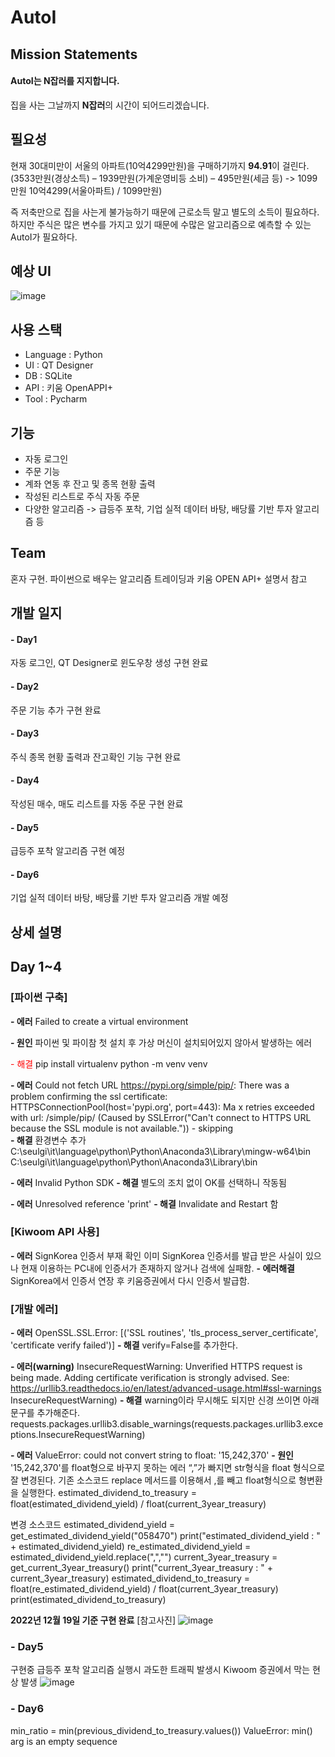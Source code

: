 # AutoI

## Mission Statements
#### AutoI는 **N잡러**를 지지합니다.
집을 사는 그날까지 **N잡러**의 시간이 되어드리겠습니다.

## 필요성
현재 30대미만이 서울의 아파트(10억4299만원)을 구매하기까지 **94.91**이 걸린다.
(3533만원(경상소득) – 1939만원(가계운영비등 소비) – 495만원(세금 등)  -> 1099만원 10억4299(서울아파트) / 1099만원)

즉 저축만으로 집을 사는게 불가능하기 때문에 근로소득 말고 별도의 소득이 필요하다.
하지만 주식은 많은 변수를 가지고 있기 때문에 수많은 알고리즘으로 예측할 수 있는 AutoI가 필요하다.

## 예상 UI
![image](https://user-images.githubusercontent.com/53934772/208350516-2fe4f253-2a26-45a9-a233-f1e602c74fe2.png)

## 사용 스택
- Language : Python
- UI : QT Designer
- DB : SQLite
- API : 키움 OpenAPPI+
- Tool : Pycharm

## 기능
- 자동 로그인
- 주문 기능
- 계좌 연동 후 잔고 및 종목 현황 출력
- 작성된 리스트로 주식 자동 주문
- 다양한 알고리즘
-> 급등주 포착, 기업 실적 데이터 바탕, 배당률 기반 투자 알고리즘 등

## Team
혼자 구현.
파이썬으로 배우는 알고리즘 트레이딩과 키움 OPEN API+ 설명서 참고

## 개발 일지
#### - Day1
자동 로그인, QT Designer로 윈도우창 생성 구현 완료
#### - Day2
주문 기능 추가 구현 완료
#### - Day3
주식 종목 현황 출력과 잔고확인 기능 구현 완료
#### - Day4
작성된 매수, 매도 리스트를 자동 주문 구현 완료
#### - Day5
급등주 포착 알고리즘 구현 예정
#### - Day6
기업 실적 데이터 바탕, 배당률 기반 투자 알고리즘 개발 예정

## 상세 설명

## Day 1~4
### [파이썬 구축]
**- 에러**
Failed to create a virtual environment

**- 원인**
파이썬 및 파이참 첫 설치 후 가상 머신이 설치되어있지 않아서 발생하는 에러

<span style="color:red">- 해결</span>
pip install virtualenv
python -m venv venv

**- 에러**
Could not fetch URL https://pypi.org/simple/pip/: There was a problem confirming the ssl certificate: HTTPSConnectionPool(host='pypi.org', port=443): Ma
x retries exceeded with url: /simple/pip/ (Caused by SSLError("Can't connect to HTTPS URL because the SSL module is not available.")) - skipping        
**- 해결**
환경변수 추가
C:\seulgi\it\language\python\Python\Anaconda3\Library\mingw-w64\bin
C:\seulgi\it\language\python\Python\Anaconda3\Library\bin

**- 에러**
Invalid Python SDK
**- 해결**
별도의 조치 없이 OK를 선택하니 작동됨

**- 에러**
Unresolved reference 'print'
**- 해결**
Invalidate and Restart 함


### [Kiwoom API 사용]
**- 에러**
SignKorea 인증서 부재 확인
이미 SignKorea 인증서를 발급 받은 사실이 있으나 현재 이용하는 PC내에 인증서가 존재하지 않거나 검색에 실패함.
**- 에러해결**
SignKorea에서 인증서 연장 후 키움증권에서 다시 인증서 발급함.

### [개발 에러]
**- 에러**
OpenSSL.SSL.Error: [('SSL routines', 'tls_process_server_certificate', 'certificate verify failed')]
**- 해결**
verify=False를 추가한다.

**- 에러(warning)**
InsecureRequestWarning: Unverified HTTPS request is being made. Adding certificate verification is strongly advised. See: https://urllib3.readthedocs.io/en/latest/advanced-usage.html#ssl-warnings
InsecureRequestWarning)
**- 해결**
warning이라 무시해도 되지만 신경 쓰이면 아래 문구를 추가해준다.
requests.packages.urllib3.disable_warnings(requests.packages.urllib3.exceptions.InsecureRequestWarning)

**- 에러**
ValueError: could not convert string to float: '15,242,370'
**- 원인**
'15,242,370'를 float형으로 바꾸지 못하는 에러
“,”가 빠지면 str형식을 float 형식으로 잘 변경된다.
기존 소스코드
replace 메서드를 이용해서 ,를 빼고 float형식으로 형변환을 실행한다.
estimated_dividend_to_treasury = float(estimated_dividend_yield) / float(current_3year_treasury)

변경 소스코드
estimated_dividend_yield = get_estimated_dividend_yield("058470")
    print("estimated_dividend_yield : " + estimated_dividend_yield)
    re_estimated_dividend_yield = estimated_dividend_yield.replace(",","")
    current_3year_treasury = get_current_3year_treasury()
    print("current_3year_treasury : " + current_3year_treasury)
    estimated_dividend_to_treasury = float(re_estimated_dividend_yield) / float(current_3year_treasury)
    print(estimated_dividend_to_treasury)

**2022년 12월 19일 기준 구현 완료**
[참고사진]
![image](https://user-images.githubusercontent.com/53934772/208352706-c9650698-f02b-4a07-b5dd-aca67253bbb9.png)

### - Day5
구현중
급등주 포착 알고리즘 실행시 과도한 트래픽 발생시 Kiwoom 증권에서 막는 현상 발생
![image](https://user-images.githubusercontent.com/53934772/208564669-cd53df27-e520-43be-8a3d-4db5849ce332.png)

### - Day6
min_ratio = min(previous_dividend_to_treasury.values())
ValueError: min() arg is an empty sequence

